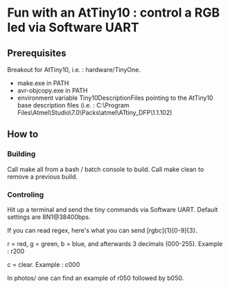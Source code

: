 # Fun with an AtTiny10 : control a RGB led via Software UART



## Prerequisites

Breakout for AtTiny10, i.e. : hardware/TinyOne.

- make.exe in PATH
- avr-objcopy.exe in PATH
- environment variable Tiny10DescriptionFiles pointing to the AtTiny10 
base description files (i.e. : C:\Program Files\Atmel\Studio\7.0\Packs\atmel\ATtiny_DFP\1.1.102)

## How to

### Building 

Call make all from a bash / batch console to build. Call make clean to remove a previous build.

### Controling

Hit up a terminal and send the tiny commands via Software UART. Default settings are 8N1@38400bps.

If you can read regex, here's what you can send [rgbc]{1}[0-9]{3}.

r = red, g = green, b = blue, and afterwards 3 decimals (000-255). Example : r200 

c = clear. Example : c000

In photos/ one can find an example of r050 followed by b050.